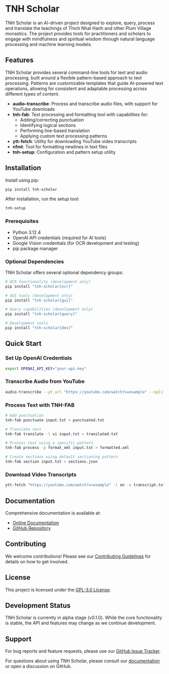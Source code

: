 # TNH Scholar

TNH Scholar is an AI-driven project designed to explore, query, process and translate the teachings of Thich Nhat Hanh and other Plum Village monastics. The project provides tools for practitioners and scholars to engage with mindfulness and spiritual wisdom through natural language processing and machine learning models.

## Features

TNH Scholar provides several command-line tools for text and audio processing, built around a flexible pattern-based approach to text processing. Patterns are customizable templates that guide AI-powered text operations, allowing for consistent and adaptable processing across different types of content.

- **audio-transcribe**: Process and transcribe audio files, with support for YouTube downloads
- **tnh-fab**: Text processing and formatting tool with capabilities for:
  - Adding/correcting punctuation
  - Identifying logical sections
  - Performing line-based translation
  - Applying custom text processing patterns
- **ytt-fetch**: Utility for downloading YouTube video transcripts
- **nfmt**: Tool for formatting newlines in text files
- **tnh-setup**: Configuration and pattern setup utility

## Installation

Install using pip:

```bash
pip install tnh-scholar
```

After installation, run the setup tool:

```bash
tnh-setup
```

### Prerequisites

- Python 3.12.4
- OpenAI API credentials (required for AI tools)
- Google Vision credentials (for OCR development and testing)
- pip package manager

### Optional Dependencies

TNH Scholar offers several optional dependency groups:

```bash
# OCR functionality (development only)
pip install "tnh-scholar[ocr]"

# GUI tools (development only)
pip install "tnh-scholar[gui]"

# Query capabilities (development only)
pip install "tnh-scholar[query]"

# Development tools
pip install "tnh-scholar[dev]"
```

## Quick Start

### Set Up OpenAI Credentials

```bash
export OPENAI_API_KEY="your-api-key"
```

### Transcribe Audio from YouTube

```bash
audio-transcribe --yt_url "https://youtube.com/watch?v=example" --split --transcribe
```

### Process Text with TNH-FAB

```bash
# Add punctuation
tnh-fab punctuate input.txt > punctuated.txt

# Translate text
tnh-fab translate -l vi input.txt > translated.txt

# Process text using a specific pattern
tnh-fab process -p format_xml input.txt > formatted.xml

# Create sections using default sectioning pattern
tnh-fab section input.txt > sections.json
```

### Download Video Transcripts

```bash
ytt-fetch "https://youtube.com/watch?v=example" -l en -o transcript.txt
```

## Documentation

Comprehensive documentation is available at:

- [Online Documentation](https://aaronksolomon.github.io/tnh-scholar/)
- [GitHub Repository](https://github.com/aaronksolomon/tnh-scholar)

## Contributing

We welcome contributions! Please see our [Contributing Guidelines](CONTRIBUTING.md) for details on how to get involved.

## License

This project is licensed under the [GPL-3.0 License](LICENSE).

## Development Status

TNH Scholar is currently in alpha stage (v0.1.0). While the core functionality is stable, the API and features may change as we continue development.

## Support

For bug reports and feature requests, please use our [GitHub Issue Tracker](https://github.com/aaronksolomon/tnh-scholar/issues).

For questions about using TNH Scholar, please consult our [documentation](https://aaronksolomon.github.io/tnh-scholar/) or open a discussion on GitHub.